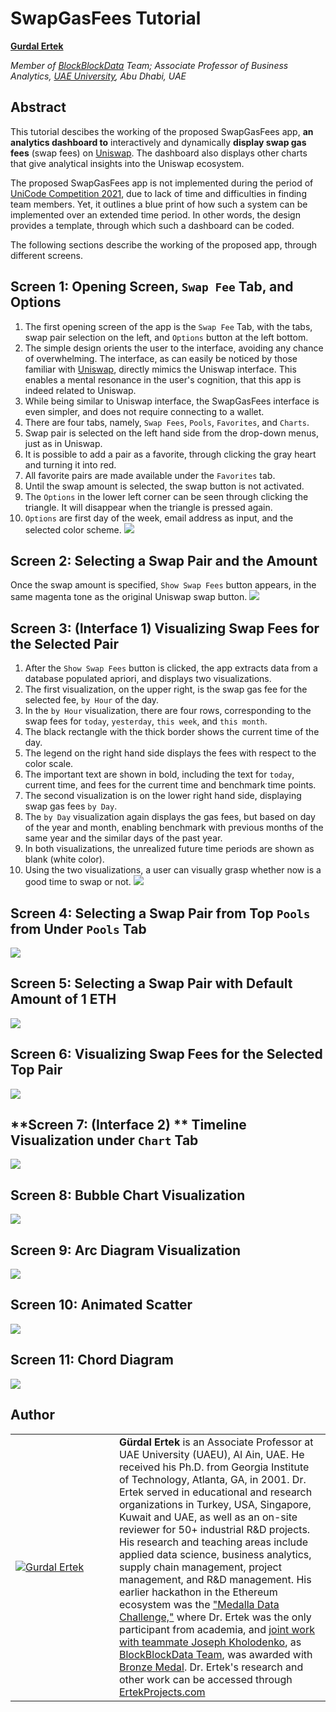 # SwapGasFees Tutorial

<hline>
</hline>

**[Gurdal Ertek](https://ertekprojects.com)**

_Member of [BlockBlockData](https://blockblockdata.com) Team; Associate Professor of Business Analytics, [UAE University](https://cbe.uaeu.ac.ae/en/departments/analytics/), Abu Dhabi, UAE_

<hline>
</hline>

## Abstract
  
This tutorial descibes the working of the proposed SwapGasFees app, **an analytics dashboard to** interactively and dynamically **display swap gas fees** (swap fees) on [Uniswap](https://uniswap.org). The dashboard also displays other charts that give analytical insights into the Uniswap ecosystem. 

The proposed SwapGasFees app is not implemented during the period of [UniCode Competition 2021](https://unicode.ethglobal.com/), due to lack of time and difficulties in finding team members. Yet, it outlines a blue print of how such a system can be implemented over an extended time period. In other words, the design provides a template, through which such a dashboard can be coded.

The following sections describe the working of the proposed app, through different screens.  

## **Screen 1:** Opening Screen, `Swap Fee` Tab, and Options

1. The first opening screen of the app is the `Swap Fee` Tab, with the tabs, swap pair selection on the left, and `Options` button at the left bottom. 
2. The simple design orients the user to the interface, avoiding any chance of overwhelming. 
The interface, as can easily be noticed by those familiar with [Uniswap](https://uniswap.com), directly mimics the Uniswap interface. This enables a mental resonance in the user's cognition, that this app is indeed related to Uniswap. 
3. While being similar to Uniswap interface, the SwapGasFees interface is even simpler, and does not require connecting to a wallet.
4. There are four tabs, namely, `Swap Fees`, `Pools`, `Favorites`, and `Charts`. 
5. Swap pair is selected on the left hand side from the drop-down menus, just as in Uniswap.
6. It is possible to add a pair as a favorite, through clicking the gray heart and turning it into red.
7. All favorite pairs are made available under the `Favorites` tab.
8. Until the swap amount is selected, the swap button is not activated.
9. The `Options` in the lower left corner can be seen through clicking the triangle. It will disappear when the triangle is pressed again.
10. `Options` are first day of the week, email address as input, and the selected color scheme.
![](./figures/SwapGasFees_Design_01.png)

## **Screen 2:** Selecting a Swap Pair and the Amount
Once the swap amount is specified, `Show Swap Fees` button appears, in the same magenta tone as the original Uniswap swap button.
![](./figures/SwapGasFees_Design_02.png)

## **Screen 3:** (Interface 1) Visualizing Swap Fees for the Selected Pair
1. After the `Show Swap Fees` button is clicked, the app extracts data from a database populated apriori, and displays two visualizations. 
2. The first visualization, on the upper right, is the swap gas fee for the selected fee, `by Hour` of the day. 
3. In the `by Hour` visualization, there are four rows, corresponding to the swap fees for `today`, `yesterday`, `this week`, and `this month`.
4. The black rectangle with the thick border shows the current time of the day.
5. The legend on the right hand side displays the fees with respect to the color scale.
6. The important text are shown in bold, including the text for `today`, current time, and fees for the current time and benchmark time points. 
7. The second visualization is on the lower right hand side, displaying swap gas fees `by Day`. 
8. The `by Day` visualization again displays the gas fees, but based on day of the year and month, enabling benchmark with previous months of the same year and the similar days of the past year.
9. In both visualizations, the unrealized future time periods are shown as blank (white color).
10. Using the two visualizations, a user can visually grasp whether now is a good time to swap or not.
![](./figures/SwapGasFees_Design_03.png)

## **Screen 4:** Selecting a Swap Pair from Top `Pools` from Under `Pools` Tab

![](./figures/SwapGasFees_Design_04.png)

## **Screen 5:** Selecting a Swap Pair with Default Amount of 1 ETH

![](./figures/SwapGasFees_Design_05.png)

## **Screen 6:** Visualizing Swap Fees for the Selected Top Pair

![](./figures/SwapGasFees_Design_06.png)

## **Screen 7: (Interface 2) ** Timeline Visualization under `Chart` Tab

![](./figures/SwapGasFees_Design_07.png)

## **Screen 8:** Bubble Chart Visualization 

![](./figures/SwapGasFees_Design_08.png)

## **Screen 9:** Arc Diagram Visualization 

![](./figures/SwapGasFees_Design_09.png)

## **Screen 10:** Animated Scatter 

![](./figures/SwapGasFees_Design_10.png)

## **Screen 11:** Chord Diagram 

![](./figures/SwapGasFees_Design_11.png)



## Author

<table>
  <tr>
    <td width=150px><a href="https://www.linkedin.com/in/gurdalertek/" target="_blank"><img src="figures/gurdal-ertek.png" alt="Gurdal Ertek"></a></td>
    <td><b>Gürdal Ertek</b> is an Associate Professor at UAE University (UAEU), Al Ain, UAE. He received his Ph.D. from Georgia Institute of Technology, Atlanta, GA, in 2001. Dr. Ertek served in educational and research organizations in Turkey, USA, Singapore, Kuwait and UAE, as well as an on-site reviewer for 50+ industrial R&D projects. His research and teaching areas include applied data science, business analytics, supply chain management, project management, and R&D management. His earlier hackathon in the Ethereum ecosystem was the <a href="**http://ertekprojects.com**" target="_blank">"Medalla Data Challenge,"</a> where Dr. Ertek was the only participant from academia, and <a href="https://blockblockdata.github.io/medalla-data-challenge/" target="_blank">joint work with teammate Joseph Kholodenko</a>, as <a href="https://blockblockdata.com" target="_blank">BlockBlockData Team</a>, was awarded with <a href="https://blog.ethereum.org/2020/11/17/medalla-data-challenge-results/" target="_blank">Bronze Medal</a>. Dr. Ertek's research and other work can be accessed through <a href="http://ertekprojects.com" target="_blank">ErtekProjects.com</a>  </td>
  </tr>
</table>
